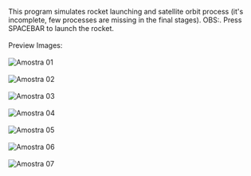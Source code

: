 This program simulates rocket launching and satellite orbit process (it's incomplete, few processes are missing in the final stages).
OBS:. Press SPACEBAR to launch the rocket.
<br><br>
Preview Images:
<br><br>
![Amostra 01](Amostra01.png)
<br><br>
![Amostra 02](Amostra02.png)
<br><br>
![Amostra 03](Amostra03.png)
<br><br>
![Amostra 04](Amostra04.png)
<br><br>
![Amostra 05](Amostra05.png)
<br><br>
![Amostra 06](Amostra06.png)
<br><br>
![Amostra 07](Amostra07.png)
